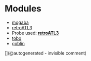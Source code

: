 
# Modules

* [mogaba](/retired/mogaba/)
* [retroATL3](/retroATL3/)
* Probe used: __[retroATL3](/include/probes/auto/retroATL3.md)__
* [tobo](/retired/tobo/)
* [goblin](/goblin/)


[](@autogenerated - invisible comment)